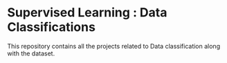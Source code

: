 # Supervised Learning : Data Classifications
This repository contains all the projects related to Data classification along with the dataset.
